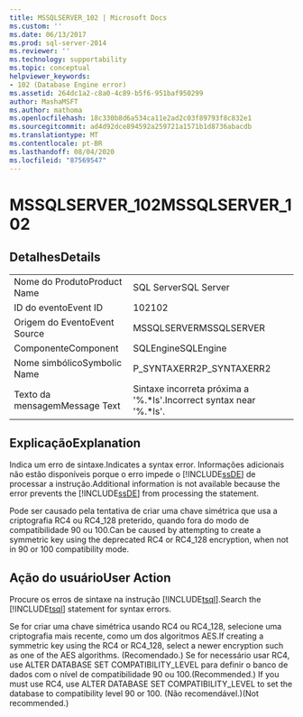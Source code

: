 ```yaml
---
title: MSSQLSERVER_102 | Microsoft Docs
ms.custom: ''
ms.date: 06/13/2017
ms.prod: sql-server-2014
ms.reviewer: ''
ms.technology: supportability
ms.topic: conceptual
helpviewer_keywords:
- 102 (Database Engine error)
ms.assetid: 264dc1a2-c8a0-4c89-b5f6-951baf950299
author: MashaMSFT
ms.author: mathoma
ms.openlocfilehash: 18c330b8d6a534ca11e2ad2c03f89793f8c832e1
ms.sourcegitcommit: ad4d92dce894592a259721a1571b1d8736abacdb
ms.translationtype: MT
ms.contentlocale: pt-BR
ms.lasthandoff: 08/04/2020
ms.locfileid: "87569547"
---
```

# <a name="mssqlserver_102"></a><span data-ttu-id="a660f-102">MSSQLSERVER_102</span><span class="sxs-lookup"><span data-stu-id="a660f-102">MSSQLSERVER_102</span></span>
    
## <a name="details"></a><span data-ttu-id="a660f-103">Detalhes</span><span class="sxs-lookup"><span data-stu-id="a660f-103">Details</span></span>  
  
|||  
|-|-|  
|<span data-ttu-id="a660f-104">Nome do Produto</span><span class="sxs-lookup"><span data-stu-id="a660f-104">Product Name</span></span>|<span data-ttu-id="a660f-105">SQL Server</span><span class="sxs-lookup"><span data-stu-id="a660f-105">SQL Server</span></span>|  
|<span data-ttu-id="a660f-106">ID do evento</span><span class="sxs-lookup"><span data-stu-id="a660f-106">Event ID</span></span>|<span data-ttu-id="a660f-107">102</span><span class="sxs-lookup"><span data-stu-id="a660f-107">102</span></span>|  
|<span data-ttu-id="a660f-108">Origem do Evento</span><span class="sxs-lookup"><span data-stu-id="a660f-108">Event Source</span></span>|<span data-ttu-id="a660f-109">MSSQLSERVER</span><span class="sxs-lookup"><span data-stu-id="a660f-109">MSSQLSERVER</span></span>|  
|<span data-ttu-id="a660f-110">Componente</span><span class="sxs-lookup"><span data-stu-id="a660f-110">Component</span></span>|<span data-ttu-id="a660f-111">SQLEngine</span><span class="sxs-lookup"><span data-stu-id="a660f-111">SQLEngine</span></span>|  
|<span data-ttu-id="a660f-112">Nome simbólico</span><span class="sxs-lookup"><span data-stu-id="a660f-112">Symbolic Name</span></span>|<span data-ttu-id="a660f-113">P_SYNTAXERR2</span><span class="sxs-lookup"><span data-stu-id="a660f-113">P_SYNTAXERR2</span></span>|  
|<span data-ttu-id="a660f-114">Texto da mensagem</span><span class="sxs-lookup"><span data-stu-id="a660f-114">Message Text</span></span>|<span data-ttu-id="a660f-115">Sintaxe incorreta próxima a '%.\*ls'.</span><span class="sxs-lookup"><span data-stu-id="a660f-115">Incorrect syntax near '%.\*ls'.</span></span>|  
  
## <a name="explanation"></a><span data-ttu-id="a660f-116">Explicação</span><span class="sxs-lookup"><span data-stu-id="a660f-116">Explanation</span></span>  
 <span data-ttu-id="a660f-117">Indica um erro de sintaxe.</span><span class="sxs-lookup"><span data-stu-id="a660f-117">Indicates a syntax error.</span></span> <span data-ttu-id="a660f-118">Informações adicionais não estão disponíveis porque o erro impede o [!INCLUDE[ssDE](../../includes/ssde-md.md)] de processar a instrução.</span><span class="sxs-lookup"><span data-stu-id="a660f-118">Additional information is not available because the error prevents the [!INCLUDE[ssDE](../../includes/ssde-md.md)] from processing the statement.</span></span>  
  
 <span data-ttu-id="a660f-119">Pode ser causado pela tentativa de criar uma chave simétrica que usa a criptografia RC4 ou RC4_128 preterido, quando fora do modo de compatibilidade 90 ou 100.</span><span class="sxs-lookup"><span data-stu-id="a660f-119">Can be caused by attempting to create a symmetric key using the deprecated RC4 or RC4_128 encryption, when not in 90 or 100 compatibility mode.</span></span>  
  
## <a name="user-action"></a><span data-ttu-id="a660f-120">Ação do usuário</span><span class="sxs-lookup"><span data-stu-id="a660f-120">User Action</span></span>  
 <span data-ttu-id="a660f-121">Procure os erros de sintaxe na instrução [!INCLUDE[tsql](../../includes/tsql-md.md)].</span><span class="sxs-lookup"><span data-stu-id="a660f-121">Search the [!INCLUDE[tsql](../../includes/tsql-md.md)] statement for syntax errors.</span></span>  
  
 <span data-ttu-id="a660f-122">Se for criar uma chave simétrica usando RC4 ou RC4_128, selecione uma criptografia mais recente, como um dos algoritmos AES.</span><span class="sxs-lookup"><span data-stu-id="a660f-122">If creating a symmetric key using the RC4 or RC4_128, select a newer encryption such as one of the AES algorithms.</span></span> <span data-ttu-id="a660f-123">(Recomendado.) Se for necessário usar RC4, use ALTER DATABASE SET COMPATIBILITY_LEVEL para definir o banco de dados com o nível de compatibilidade 90 ou 100.</span><span class="sxs-lookup"><span data-stu-id="a660f-123">(Recommended.) If you must use RC4, use ALTER DATABASE SET COMPATIBILITY_LEVEL to set the database to compatibility level 90 or 100.</span></span> <span data-ttu-id="a660f-124">(Não recomendável.)</span><span class="sxs-lookup"><span data-stu-id="a660f-124">(Not recommended.)</span></span>  
  
  
